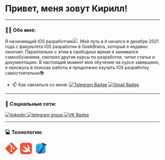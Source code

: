 
# Привет, меня зовут Кирилл!

---

### :man_technologist: Обо мне:

Я начинающий IOS разработчик<img src="https://media.giphy.com/media/WUlplcMpOCEmTGBtBW/giphy.gif" width="30px">. Мой путь в it начался в декабре 2021 года с факультета IOS разработки в GeekBrains, который я недавно окончил. Параллельно с этим в свободное время я занимался самообучением, смотрел другие курсы по разработке, читал статьи и документацию. В настоящий момент мое обучение на курсе завершено, я нахожусь в поисках работы и продолжаю изучать IOS разработку самостоятельно📚

- :mailbox: Как связаться со мной: [![Telegram Badge](https://img.shields.io/badge/-kirill_ios-blue?style=flat&logo=Telegram&logoColor=white)](https://t.me/kirill_ios) [![Gmail Badge](https://img.shields.io/badge/-Gmail-red?style=flat&logo=Gmail&logoColor=white)](mailto:kirill.iosdev@gmail.com)

---

### 🤝 Социальные сети:

  <div id="badges">
    <a href="https://www.linkedin.com/in/%D0%BA%D0%B8%D1%80%D0%B8%D0%BB%D0%BB-%D0%BA%D0%BE%D1%87%D0%B5%D0%BD%D0%BE%D0%B2%D1%81%D0%BA%D0%B8%D0%B9-b58aa022a" target="_blank">
      <img src="https://cdn-icons-png.flaticon.com/512/2504/2504799.png" width="40" height="40" alt="linkedin" />
    </a>
    <a href="https://t.me/kirill_ios" target="_blank">
      <img src="https://cdn-icons-png.flaticon.com/512/2111/2111646.png" width="40" height="40" alt="telegram group" />
    </a>
    <a href="https://vk.com/kirill_svu" target="_blank">
      <img src="https://cdn-icons-png.flaticon.com/512/145/145813.png" width="40" height="40" alt="VK Badge"/>
    </a>
  </div>

---

### 💻 Технологии:

<div>
  <img src="https://github.com/devicons/devicon/blob/master/icons/git/git-original.svg" title="git" alt="git" width="40" height="40"/>&nbsp
  <img src="https://github.com/devicons/devicon/blob/master/icons/swift/swift-original.svg" title="html5" alt="html5" width="40" height="40"/>&nbsp
  <img src="https://github.com/devicons/devicon/blob/master/icons/xcode/xcode-original.svg" title="css" alt="css" width="40" height="40"/>&nbsp 
</div>
